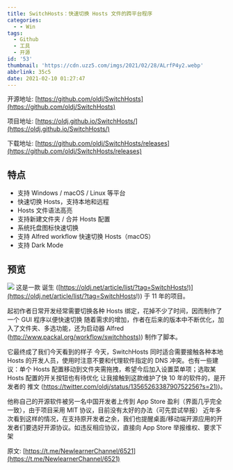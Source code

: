 ```yaml
---
title: SwitchHosts：快速切换 Hosts 文件的跨平台程序
categories:
  - - Win
tags:
  - Github
  - 工具
  - 开源
id: '53'
thumbnail: 'https://cdn.uzz5.com/imgs/2021/02/28/ALrfP4y2.webp'
abbrlink: 35c5
date: 2021-02-10 01:27:47
---
```



开源地址: [https://github.com/oldj/SwitchHosts](https://github.com/oldj/SwitchHosts) 

项目地址: [https://oldj.github.io/SwitchHosts/](https://oldj.github.io/SwitchHosts/) 

下载地址: [https://github.com/oldj/SwitchHosts/releases](https://github.com/oldj/SwitchHosts/releases)

## 特点

- 支持 Windows / macOS / Linux 等平台 
- 快速切换 Hosts，支持本地和远程 
- Hosts 文件语法高亮 
- 支持新建文件夹 / 合并 Hosts 配置 
- 系统托盘图标快速切换 
- 支持 Alfred workflow 快速切换 Hosts（macOS） 
- 支持 Dark Mode

## 预览

![](https://cdn.uzz5.com/imgs/2021/02/28/iFVfHAaa.webp) 这是一款 诞生 ([https://oldj.net/article/list/?tag=SwitchHosts!)](https://oldj.net/article/list/?tag=SwitchHosts!)) 于 11 年的项目。

起初作者日常开发经常需要切换各种 Hosts 绑定，花掉不少了时间，因而制作了一个 GUI 程序以便快速切换 随着需求的增加，作者在后来的版本中不断优化，加入了文件夹、多选功能，还为启动器 Alfred ([http://www.packal.org/workflow/switchhosts)](http://www.packal.org/workflow/switchhosts)) 制作了脚本。

它最终成了我们今天看到的样子 今天，SwitchHosts 同时适合需要接触各种本地 Hosts 的开发人员，使用时注意不要和代理软件指定的 DNS 冲突。也有一些建议：单个 Hosts 配置移动到文件夹需拖拽，希望今后加入设置菜单项；选取某 Hosts 配置的开关按钮也有待优化 让我接触到这款维护了快 10 年的软件的，是开发者的 推文 ([https://twitter.com/oldj/status/1356526338790752256?s=21)](https://twitter.com/oldj/status/1356526338790752256?s=21))。

他称自己的开源软件被另一名中国开发者上传到 App Store 盈利（界面几乎完全一致），由于项目采用 MIT 协议，目前没有太好的办法（可先尝试举报） 近年多次看到这样的情况，在支持原开发者之余，我们也提醒桌面/移动端开源应用的开发者们要选好开源协议。如违反相应协议，直接向 App Store 举报维权、要求下架 

原文: [https://t.me/NewlearnerChannel/6521](https://t.me/NewlearnerChannel/6521)